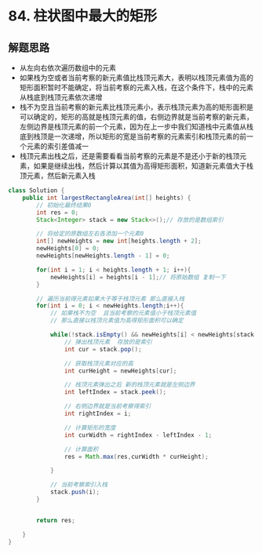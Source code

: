 # 84. 柱状图中最大的矩形

## 解题思路

* 从左向右依次遍历数组中的元素
* 如果栈为空或者当前考察的新元素值比栈顶元素大，表明以栈顶元素值为高的矩形面积暂时不能确定，将当前考察的元素入栈，在这个条件下，栈中的元素从栈底到栈顶元素依次递增
* 栈不为空且当前考察的新元素比栈顶元素小，表示栈顶元素为高的矩形面积是可以确定的，矩形的高就是栈顶元素的值，右侧边界就是当前考察的新元素，左侧边界是栈顶元素的前一个元素，因为在上一步中我们知道栈中元素值从栈底到栈顶是一次递增，所以矩形的宽是当前考察的元素索引和栈顶元素的前一个元素的索引差值减一
* 栈顶元素出栈之后，还是需要看看当前考察的元素是不是还小于新的栈顶元素，如果是继续出栈，然后计算以其值为高得矩形面积，知道新元素值大于栈顶元素，然后新元素入栈

```java
class Solution {
    public int largestRectangleArea(int[] heights) {
        // 初始化最终结果0
        int res = 0;
        Stack<Integer> stack = new Stack<>();// 存放的是数组索引

        // 将给定的原数组左右各添加一个元素0  
        int[] newHeights = new int[heights.length + 2];
        newHeights[0] = 0;
        newHeights[newHeights.length - 1] = 0;

        for(int i = 1; i < heights.length + 1; i++){
            newHeights[i] = heights[i - 1];// 将原始数组 复制一下
        }

        // 遍历当前得元素如果大于等于栈顶元素 那么直接入栈
        for(int i = 0; i < newHeights.length;i++){
            // 如果栈不为空  且当前考察的元素值小于栈顶元素值
            // 那么直接以栈顶元素值为高得矩形面积可以确定

            while(!stack.isEmpty() && newHeights[i] < newHeights[stack.peek()]){
                // 弹出栈顶元素  存放的是索引
                int cur = stack.pop();

                // 获取栈顶元素对应的高
                int curHeight = newHeights[cur];

                // 栈顶元素弹出之后 新的栈顶元素就是左侧边界
                int leftIndex = stack.peek();

                // 右侧边界就是当前考察得索引
                int rightIndex = i;

                // 计算矩形的宽度
                int curWidth = rightIndex - leftIndex - 1;

                // 计算面积
                res = Math.max(res,curWidth * curHeight);

            }

            // 当前考察索引入栈
            stack.push(i);
        }


        return res;

    }
}

```